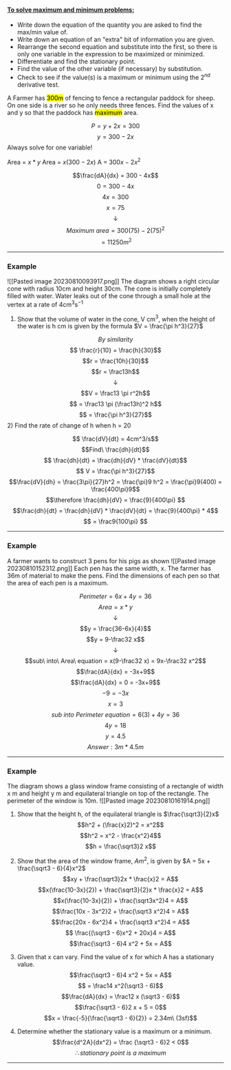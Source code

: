 
#### <u>To solve maximum and minimum problems:</u>
- Write down the equation of the quantity you are asked to find the max/min value of.
- Write down an equation of an "extra" bit of information you are given.
- Rearrange the second equation and substitute into the first, so there is only one variable in the expression to be maximized or minimized. 
- Differentiate and find the stationary point.
- Find the value of the other variable (if necessary) by substitution.
- Check to see if the value(s) is a maximum or minimum using the $2^{nd}$ derivative test.


A Farmer has <mark class="hltr-yellow">300m</mark> of fencing to fence a rectangular paddock for sheep. On one side is a river so he only needs three fences. Find the values of x and y so that the paddock has <mark class="hltr-blue">maximum</mark> area.

$$ P = y + 2x = 300$$
$$ y = 300 -2x$$
Always solve for one variable!

Area = $x*y$
Area = $x(300-2x)$
A = $300x - 2x^2$

$$\frac{dA}{dx} = 300 - 4x$$
$$ 0 = 300 -4x$$
$$ 4x = 300$$
$$x = 75$$
$$\downarrow$$
$$Maximum\ area = 300(75) - 2(75)^2$$
$$ = 11250m^2$$

_______

### Example
![[Pasted image 20230810093917.png]]
The diagram shows a right circular cone with radius 10cm and height 30cm. The cone is initially completely filled with water. Water leaks out of the cone through a small hole at the vertex at a rate of 4cm$^3$s$^{-1}$ 

1) Show that the volume of water in the cone, V cm$^3$, when the height of the water is h cm is given by the formula $V = \frac{\pi h^3}{27}$ 

$$By\ similarity$$
$$ \frac{r}{10} = \frac{h}{30}$$
$$r = \frac{10h}{30}$$
$$r = \frac13h$$
$$\downarrow$$
$$V = \frac13 \pi r^2h$$
$$ = \frac13 \pi (\frac13h)^2 h$$
$$ = \frac{\pi h^3}{27}$$
2) Find the rate of change of h when h = 20

$$ \frac{dV}{dt} = 4cm^3/s$$
$$Find\ \frac{dh}{dt}$$
$$ \frac{dh}{dt} = \frac{dh}{dV} * \frac{dV}{dt}$$
$$ V = \frac{\pi h^3}{27}$$
$$\frac{dV}{dh} = \frac{3\pi}{27}h^2 = \frac{\pi}9 h^2 = \frac{\pi}9(400) = \frac{400\pi}9$$
$$\therefore \frac{dh}{dV} = \frac{9}{400\pi} $$
$$\frac{dh}{dt} = \frac{dh}{dV} * \frac{dV}{dt} = \frac{9}{400\pi} * 4$$
$$ = \frac9{100\pi} $$
______

### Example
A farmer wants to construct 3 pens for his pigs as shown
![[Pasted image 20230810152312.png]]
Each pen has the same width, x. The farmer has 36m of material to make the pens. Find the dimensions of each pen so that the area of each pen is a maximum.

$$ Perimeter = 6x+4y = 36$$
$$ Area = x*y$$
$$\downarrow$$
$$y = \frac{36-6x}{4}$$
$$y = 9-\frac32 x$$
$$\downarrow$$
$$sub\ into\ Area\ equation = x(9-\frac32 x) = 9x-\frac32 x^2$$
$$\frac{dA}{dx} = -3x+9$$
$$\frac{dA}{dx} = 0 = -3x+9$$
$$-9 = -3x$$
$$x = 3$$
$$sub\ into\ Perimeter\ equation = 6(3) + 4y = 36$$
$$  4y = 18$$
$$y = 4.5$$
$$Answer: 3m * 4.5m$$
_______

### Example
The diagram shows a glass window frame consisting of a rectangle of width x m and height y m and equilateral triangle on top of the rectangle. The perimeter of the window is 10m.
![[Pasted image 20230810161914.png]]
1) Show that the height h, of the equilateral triangle is $\frac{\sqrt3}{2}x$
$$h^2 + (\frac{x}2)^2 = x^2$$
$$h^2 = x^2 - \frac{x^2}4$$
$$h = \frac{\sqrt3}2 x$$

2) Show that the area of the window frame, $Am^2$, is given by $A = 5x + \frac{\sqrt3 - 6}{4}x^2$
$$xy + \frac{\sqrt3}2x * \frac{x}2 = A$$
$$x(\frac{10-3x}{2}) + \frac{\sqrt3}{2}x * \frac{x}2 = A$$
$$x(\frac{10-3x}{2}) + \frac{\sqrt3x^2}4 = A$$
$$\frac{10x - 3x^2}2 + \frac{\sqrt3 x^2}4 = A$$
$$\frac{20x - 6x^2}4 + \frac{\sqrt3 x^2}4 = A$$
$$ \frac{(\sqrt3 - 6)x^2 + 20x}4 = A$$
$$\frac{\sqrt3 - 6}4 x^2 + 5x = A$$

3) Given that x can vary. Find the value of x for which A has a stationary value.
$$\frac{\sqrt3 - 6}4 x^2 + 5x = A$$
$$ = \frac14 x^2(\sqrt3 - 6)$$
$$\frac{dA}{dx} = \frac12 x (\sqrt3 - 6)$$
$$\frac{\sqrt3 - 6}2 x + 5 = 0$$
$$x = \frac{-5}{\frac{\sqrt3 - 6}{2}} = 2.34m\ (3sf)$$

4) Determine whether the stationary value is a maximum or a minimum.
$$\frac{d^2A}{dx^2} = \frac {\sqrt3 - 6}2 < 0$$
$$\therefore stationary\ point\ is\ a\ maximum$$
_______
